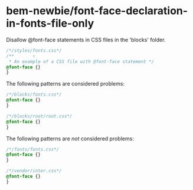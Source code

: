 # bem-newbie/font-face-declaration-in-fonts-file-only

Disallow @font-face statements in CSS files in the 'blocks' folder.

```css
/*/styles/fonts.css*/
/**       ↑
 * An example of a CSS file with @font-face statement */
@font-face {}
}
```

The following patterns are considered problems:

```css
/*/blocks/fonts.css*/
@font-face {}
}
```

```css
/*/blocks/root/root.css*/
@font-face {}
}
```

The following patterns are *not* considered problems:

```css
/*/fonts/fonts.css*/
@font-face {}
}
```

```css
/*/vendor/inter.css*/
@font-face {}
}
```
